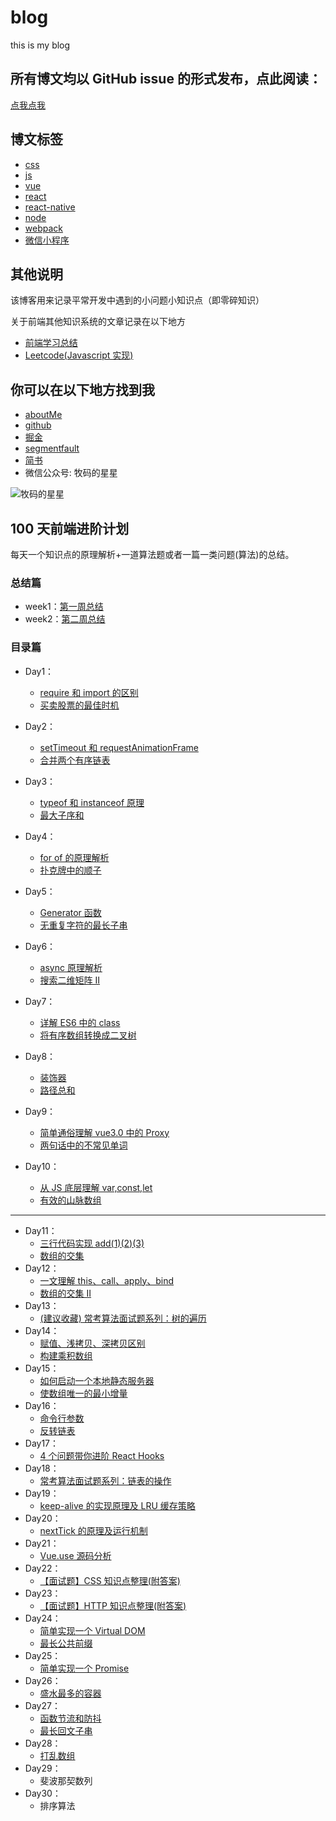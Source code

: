 # blog

this is my blog

## 所有博文均以 GitHub issue 的形式发布，点此阅读：

[点我点我](https://github.com/funnycoderstar/blog/issues)

## 博文标签

-   [css](https://github.com/funnycoderstar/blog/issues?utf8=%E2%9C%93&q=css)
-   [js](https://github.com/funnycoderstar/blog/issues?utf8=%E2%9C%93&q=js)
-   [vue](https://github.com/funnycoderstar/blog/issues?utf8=%E2%9C%93&q=vue)
-   [react](https://github.com/funnycoderstar/blog/issues?utf8=%E2%9C%93&q=react)
-   [react-native](https://github.com/funnycoderstar/blog/issues?utf8=%E2%9C%93&q=react-native)
-   [node](https://github.com/funnycoderstar/blog/issues?utf8=%E2%9C%93&q=node)
-   [webpack](https://github.com/funnycoderstar/blog/issues?utf8=%E2%9C%93&q=webpack)
-   [微信小程序](https://github.com/funnycoderstar/blog/issues?utf8=%E2%9C%93&q=wxapp)

## 其他说明

该博客用来记录平常开发中遇到的小问题小知识点（即零碎知识）

关于前端其他知识系统的文章记录在以下地方

-   [前端学习总结](https://ionestar.cn/summary/)
-   [Leetcode(Javascript 实现)](https://ionestar.cn/leetcode/)

## 你可以在以下地方找到我

-   [aboutMe](http://wangyaxing.cn/)
-   [github](https://github.com/funnycoderstar)
-   [掘金](https://juejin.im/user/58c6a15544d9040068046025/activities)
-   [segmentfault](https://segmentfault.com/u/funnycoderstar)
-   [简书](https://www.jianshu.com/u/92fec6da2d1a)
-   微信公众号: 牧码的星星

![牧码的星星](https://cdn.suisuijiang.com/ImageMessage/5adad39555703565e79040fa_1583655092168.png)

## 100 天前端进阶计划

每天一个知识点的原理解析+一道算法题或者一篇一类问题(算法)的总结。

### 总结篇

-   week1：[第一周总结](https://github.com/funnycoderstar/blog/issues/105)
-   week2：[第二周总结](https://github.com/funnycoderstar/blog/issues/116)

### 目录篇

-   Day1：
    -   [require 和 import 的区别](https://github.com/funnycoderstar/blog/issues/106)
    -   [买卖股票的最佳时机](https://github.com/funnycoderstar/leetcode/issues/57)
-   Day2：
    -   [setTimeout 和 requestAnimationFrame](https://github.com/funnycoderstar/blog/issues/107)
    -   [合并两个有序链表]()
-   Day3：
    -   [typeof 和 instanceof 原理](https://github.com/funnycoderstar/blog/issues/108)
    -   [最大子序和](https://github.com/funnycoderstar/leetcode/issues/48)
-   Day4：
    -   [for of 的原理解析](https://github.com/funnycoderstar/blog/issues/109)
    -   [扑克牌中的顺子](https://github.com/funnycoderstar/leetcode/issues/58)
-   Day5：

    -   [Generator 函数](https://github.com/funnycoderstar/blog/issues/104)
    -   [无重复字符的最长子串](https://github.com/funnycoderstar/leetcode/issues/32)

-   Day6：
    -   [async 原理解析](https://github.com/funnycoderstar/blog/issues/110)
    -   [搜索二维矩阵 II](https://github.com/funnycoderstar/leetcode/issues/47)
-   Day7：
    -   [详解 ES6 中的 class](https://github.com/funnycoderstar/blog/issues/111)
    -   [将有序数组转换成二叉树](https://github.com/funnycoderstar/leetcode/issues/7)
-   Day8：
    -   [装饰器](https://github.com/funnycoderstar/blog/issues/112)
    -   [路径总和](https://github.com/funnycoderstar/leetcode/issues/8)
-   Day9：
    -   [简单通俗理解 vue3.0 中的 Proxy](https://github.com/funnycoderstar/blog/issues/113)
    -   [两句话中的不常见单词](https://github.com/funnycoderstar/leetcode/issues/19)
-   Day10：
    -   [从 JS 底层理解 var,const,let ](https://github.com/funnycoderstar/blog/issues/114)
    -   [有效的山脉数组](https://github.com/funnycoderstar/leetcode/issues/36)

---

-   Day11：
    -   [三行代码实现 add(1)(2)(3)](https://github.com/funnycoderstar/blog/issues/117)
    -   [数组的交集](https://github.com/funnycoderstar/leetcode/issues/59)
-   Day12：
    -   [一文理解 this、call、apply、bind](https://github.com/funnycoderstar/blog/issues/118)
    -   [数组的交集 II](https://github.com/funnycoderstar/leetcode/issues/60)
-   Day13：
    -   [(建议收藏) 常考算法面试题系列：树的遍历](https://github.com/funnycoderstar/leetcode/issues/61)
-   Day14：
    -   [赋值、浅拷贝、深拷贝区别](https://github.com/funnycoderstar/blog/issues/119)
    -   [构建乘积数组](https://github.com/funnycoderstar/leetcode/issues/62)
-   Day15：
    -   [如何启动一个本地静态服务器](https://github.com/funnycoderstar/blog/issues/72)
    -   [使数组唯一的最小增量](https://github.com/funnycoderstar/leetcode/issues/63)
-   Day16：
    -   [命令行参数](https://github.com/funnycoderstar/blog/issues/41)
    -   [反转链表](https://github.com/funnycoderstar/leetcode/issues/54)
-   Day17：
    -   [4 个问题带你进阶 React Hooks](https://github.com/funnycoderstar/blog/issues/120)
-   Day18：
    -   [常考算法面试题系列：链表的操作](https://github.com/funnycoderstar/leetcode/issues/64)
-   Day19：
    -   [keep-alive 的实现原理及 LRU 缓存策略](https://github.com/funnycoderstar/blog/issues/121)
-   Day20：
    -   [nextTick 的原理及运行机制](https://github.com/funnycoderstar/blog/issues/123)
-   Day21：
    -   [Vue.use 源码分析](https://github.com/funnycoderstar/blog/issues/124)
-   Day22：
    -   [【面试题】CSS 知识点整理(附答案) ](https://github.com/funnycoderstar/blog/issues/126)
-   Day23：
    -   [【面试题】HTTP 知识点整理(附答案)](https://github.com/funnycoderstar/blog/issues/127)
-   Day24：
    -   [简单实现一个 Virtual DOM](https://github.com/funnycoderstar/blog/issues/130)
    -   [最长公共前缀](https://github.com/funnycoderstar/leetcode/issues/65)
-   Day25：
    -   [简单实现一个 Promise](https://github.com/funnycoderstar/blog/issues/49)
-   Day26：
    -   [盛水最多的容器](https://github.com/funnycoderstar/leetcode/issues/66)
-   Day27：
    -   [函数节流和防抖](https://github.com/funnycoderstar/blog/issues/132)
    -   [最长回文子串](https://github.com/funnycoderstar/leetcode/issues/67)
-   Day28：
    -   [打乱数组](https://github.com/funnycoderstar/leetcode/issues/68)
-   Day29：
    -   斐波那契数列
-   Day30：
    -   排序算法

